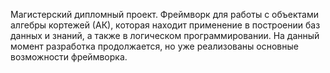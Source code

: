 Магистерский дипломный проект.
Фреймворк для работы с объектами алгебры кортежей (АК), которая находит применение в построении баз данных и знаний, а также в логическом программировании.
На данный момент разработка продолжается, но уже реализованы основные возможности фреймворка.
